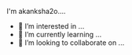 I'm akanksha2o....
- 👀 I’m interested in ...
- 🌱 I’m currently learning ...
- 💞️ I’m looking to collaborate on ...
